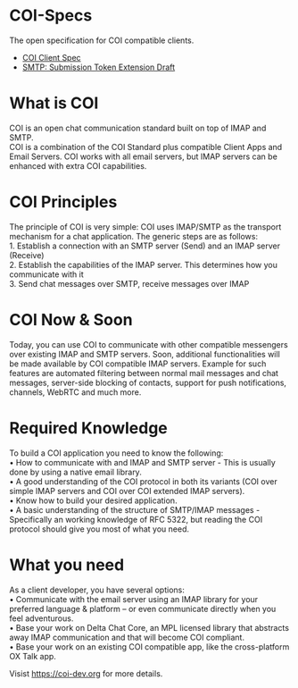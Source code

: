 # COI-Specs
The open specification for COI compatible clients.

* [COI Client Spec](coi-client-spec.md)
* [SMTP: Submission Token Extension Draft](https://www.ietf.org/staging/draft-ietf-extra-smtp-submission-token-00.txt)

# What is COI
COI is an open chat communication standard built on top of IMAP and SMTP.  
COI is a combination of the COI Standard plus compatible Client Apps and Email Servers. 
COI works with all email servers, but IMAP servers can be enhanced with extra COI capabilities.  

# COI Principles
The principle of COI is very simple: COI uses IMAP/SMTP as the transport mechanism for a chat application.
The generic steps are as follows:  
	1.	Establish a connection with an SMTP server (Send) and an IMAP server (Receive)  
	2.	Establish the capabilities of the IMAP server. This determines how you communicate with it  
	3.	Send chat messages over SMTP, receive messages over IMAP  

# COI Now & Soon
Today, you can use COI to communicate with other compatible messengers over existing IMAP and SMTP servers.
Soon, additional functionalities will be made available by COI compatible IMAP servers. Example for such features are automated filtering between normal mail messages and chat messages, server-side blocking of contacts, support for push notifications, channels, WebRTC and much more.

# Required Knowledge
To build a COI application you need to know the following:  
	•	How to communicate with and IMAP and SMTP server - This is usually done by using a native email library.  
	•	A good understanding of the COI protocol in both its variants (COI over simple IMAP servers and COI over COI extended IMAP servers).  
	•	Know how to build your desired application.  
	•	A basic understanding of the structure of SMTP/IMAP messages - Specifically an working knowledge of RFC 5322, but reading the COI protocol should give you most of what you need.

# What you need
As a client developer, you have several options:  
	•	Communicate with the email server using an IMAP library for your preferred language & platform – or even communicate directly when you feel adventurous.  
	•	Base your work on Delta Chat Core, an MPL licensed library that abstracts away IMAP communication and that will become COI compliant.  
	•	Base your work on an existing COI compatible app, like the cross-platform OX Talk app.  
	
Visist https://coi-dev.org for more details.

